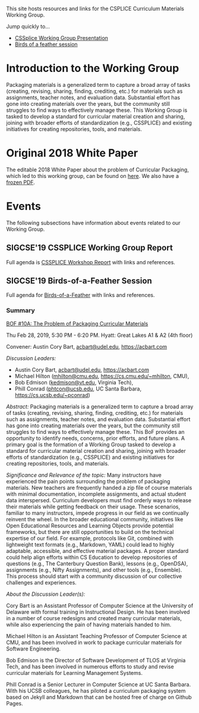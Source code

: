 This site hosts resources and links for the CSPLICE Curriculum Materials Working Group.

Jump quickly to...

* [CSSplice Working Group Presentation](#sigcse19-cssplice-working-group-report)
* [Birds of a feather session](#sigcse19-birds-of-a-feather-session)

# Introduction to the Working Group

Packaging materials is a generalized term to capture a broad array of tasks (creating,
revising, sharing, finding, crediting, etc.) for materials such as assignments, teacher notes, and
evaluation data. Substantial effort has gone into creating materials over the years, but the
community still struggles to find ways to effectively manage these. This Working Group is tasked
to develop a standard for curricular material creation and sharing, joining with broader
efforts of standardization (e.g., CSSPLICE) and existing initiatives
for creating repositories, tools, and materials.

# Original 2018 White Paper

The editable 2018 White Paper about the problem of Curricular Packaging, which led to this working group, can be found on [here](https://docs.google.com/document/d/1gvbfjz4_at1fmAUfR02dOP1WycM63iV_jML-osnQT9c/edit). We also have a [frozen PDF](cssplice-cm.github.io/Curriculum%20Format%20White%20Paper.pdf).

# Events

The following subsections have information about events related to our Working Group.
      
## SIGCSE'19 CSSPLICE Working Group Report

Full agenda is [CSSPLICE Workshop Report](presentations/sigcse19/cssplice_working-group-report.md) with links and references.

## SIGCSE'19 Birds-of-a-Feather Session

Full agenda for [Birds-of-a-Feather](presentations/sigcse19/cssplice_birds-of-a-feather.md) with links and references.

### Summary

[BOF #10A: The Problem of Packaging Curricular Materials](https://whova.com/embedded/session/sigcs_201902/488558/)

Thu Feb 28, 2019, 5:30 PM - 6:20 PM.  Hyatt: Great Lakes A1 & A2 (4th floor)

Convener: Austin Cory Bart, acbart@udel.edu, <https://acbart.com>

*Discussion Leaders:* 
* Austin Cory Bart, acbart@udel.edu, <https://acbart.com>
* Michael Hilton (mhilton@cmu.edu, <https://cs.cmu.edu/~mhilton>, CMU), 
* Bob Edmison (kedmison@vt.edu, Virginia Tech), 
* Phill Conrad (phtcon@ucsb.edu, UC Santa Barbara, <https://cs.ucsb.edu/~pconrad>)

*Abstract:* Packaging materials is a generalized term to capture a broad array of tasks (creating,
revising, sharing, finding, crediting, etc.) for materials such as assignments, teacher notes, and
evaluation data. Substantial effort has gone into creating materials over the years, but the
community still struggles to find ways to effectively manage these. This BoF provides an
opportunity to identify needs, concerns, prior efforts, and future plans. A primary goal is the
formation of a Working Group tasked to develop a standard for curricular material creation and
sharing, joining with broader efforts of standardization (e.g., CSSPLICE) and existing initiatives
for creating repositories, tools, and materials.

*Significance and Relevance of the topic:* Many instructors have experienced the pain points
surrounding the problem of packaging materials. New teachers are frequently handed a zip file
of course materials with minimal documentation, incomplete assignments, and actual student
data interspersed. Curriculum developers must find orderly ways to release their materials while
getting feedback on their usage. These scenarios, familiar to many instructors, impede progress
in our field as we continually reinvent the wheel. In the broader educational community,
initiatives like Open Educational Resources and Learning Objects provide potential frameworks,
but there are still opportunities to build on the technical expertise of our field. For example,
protocols like Git, combined with lightweight text formats (e.g., Markdown, YAML) could lead to
highly adaptable, accessible, and effective material packages. A proper standard could help
align efforts within CS Education to develop repositories of questions (e.g., The Canterbury
Question Bank), lessons (e.g., OpenDSA), assignments (e.g., Nifty Assignments), and other
tools (e.g., Ensemble). This process should start with a community discussion of our collective
challenges and experiences.

*About the Discussion Leader(s):*

Cory Bart is an Assistant Professor of Computer Science
at the University of Delaware with formal training in Instructional Design. He has been involved
in a number of course redesigns and created many curricular materials, while also experiencing
the pain of having materials handed to him. 

Michael Hilton is an Assistant Teaching Professor of
Computer Science at CMU, and has been involved in work to package curricular materials for
Software Engineering. 

Bob Edmison is the Director of Software Development of TLOS at
Virginia Tech, and has been involved in numerous efforts to study and revise curricular
materials for Learning Management Systems. 

Phill Conrad is a Senior Lecturer in Computer
Science at UC Santa Barbara. With his UCSB colleagues, he has piloted a curriculum
packaging system based on Jekyll and Markdown that can be hosted free of charge on Github
Pages.
